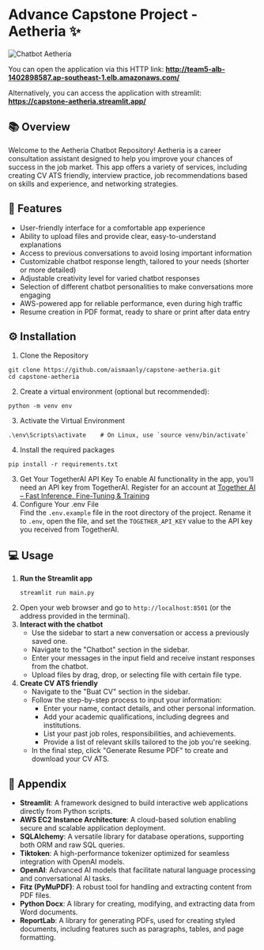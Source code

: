 # Advance Capstone Project - Aetheria ✨
![Chatbot Aetheria](mainpage.gif)

You can open the application via this HTTP link:
**http://team5-alb-1402898587.ap-southeast-1.elb.amazonaws.com/**

Alternatively, you can access the application with streamlit:
**https://capstone-aetheria.streamlit.app/**

## 📚 Overview
Welcome to the Aetheria Chatbot Repository! Aetheria is a career consultation assistant designed to help you improve your chances of success in the job market. This app offers a variety of services, including creating CV ATS friendly, interview practice, job recommendations based on skills and experience, and networking strategies.

## 👾 Features
- User-friendly interface for a comfortable app experience  
- Ability to upload files and provide clear, easy-to-understand explanations  
- Access to previous conversations to avoid losing important information  
- Customizable chatbot response length, tailored to your needs (shorter or more detailed)  
- Adjustable creativity level for varied chatbot responses  
- Selection of different chatbot personalities to make conversations more engaging  
- AWS-powered app for reliable performance, even during high traffic  
- Resume creation in PDF format, ready to share or print after data entry  

## ⚙️ Installation
1. Clone the Repository
```
git clone https://github.com/aismaanly/capstone-aetheria.git
cd capstone-aetheria
```
2. Create a virtual environment (optional but recommended):
```
python -m venv env
```
3. Activate the Virtual Environment
```
.\env\Scripts\activate    # On Linux, use `source venv/bin/activate`
```
4. Install the required packages
```
pip install -r requirements.txt
```
3. Get Your TogetherAI API Key
To enable AI functionality in the app, you’ll need an API key from TogetherAI. Register for an account at [Together AI – Fast Inference, Fine-Tuning & Training](https://www.together.ai/)
4. Configure Your .env File  
Find the `.env.example` file in the root directory of the project. Rename it to `.env`, open the file, and set the `TOGETHER_API_KEY` value to the API key you received from TogetherAI.  

## 💻 Usage
1. **Run the Streamlit app**
    ```
    streamlit run main.py
    ```
2. Open your web browser and go to `http://localhost:8501` (or the address provided in the terminal).
3. **Interact with the chatbot**
    - Use the sidebar to start a new conversation or access a previously saved one.
    - Navigate to the "Chatbot" section in the sidebar.
    - Enter your messages in the input field and receive instant responses from the chatbot.
    - Upload files by drag, drop, or selecting file with certain file type.
4. **Create CV ATS friendly**
    - Navigate to the "Buat CV" section in the sidebar.
    - Follow the step-by-step process to input your information:
        - Enter your name, contact details, and other personal information.
        - Add your academic qualifications, including degrees and institutions.
        - List your past job roles, responsibilities, and achievements.
        - Provide a list of relevant skills tailored to the job you're seeking.
    - In the final step, click "Generate Resume PDF" to create and download your CV ATS.

## 📖 Appendix 
- **Streamlit**: A framework designed to build interactive web applications directly from Python scripts. 
- **AWS EC2 Instance Architecture**: A cloud-based solution enabling secure and scalable application deployment.  
- **SQLAlchemy**: A versatile library for database operations, supporting both ORM and raw SQL queries.  
- **Tiktoken**: A high-performance tokenizer optimized for seamless integration with OpenAI models.  
- **OpenAI**: Advanced AI models that facilitate natural language processing and conversational AI tasks.  
- **Fitz (PyMuPDF)**: A robust tool for handling and extracting content from PDF files.  
- **Python Docx**: A library for creating, modifying, and extracting data from Word documents.  
- **ReportLab**: A library for generating PDFs, used for creating styled documents, including features such as paragraphs, tables, and page formatting.